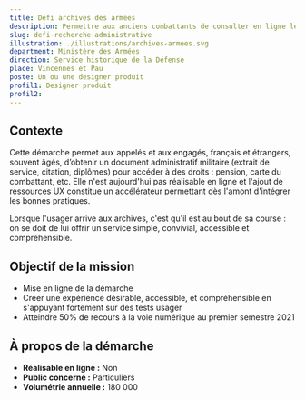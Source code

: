 ```yaml
---
title: Défi archives des armées
description: Permettre aux anciens combattants de consulter en ligne les archives leur permettant d'accéder à des droits
slug: defi-recherche-administrative
illustration: ./illustrations/archives-armees.svg
department: Ministère des Armées
direction: Service historique de la Défense
place: Vincennes et Pau
poste: Un ou une designer produit
profil1: Designer produit
profil2:
---
```


## Contexte
Cette démarche permet aux appelés et aux engagés, français et étrangers, souvent âgés, d’obtenir un document administratif militaire (extrait de service, citation, diplômes) pour accéder à des droits : pension, carte du combattant, etc. Elle n'est aujourd'hui pas réalisable en ligne et l'ajout de ressources UX constitue un accélérateur permettant dès l'amont d'intégrer les bonnes pratiques.

Lorsque l'usager arrive aux archives, c'est qu'il est au bout de sa course : on se doit de lui offrir un service simple, convivial, accessible et compréhensible.

## Objectif de la mission
- Mise en ligne de la démarche
- Créer une expérience désirable, accessible, et compréhensible en s'appuyant fortement sur des tests usager
- Atteindre 50% de recours à la voie numérique au premier semestre 2021

## À propos de la démarche
- **Réalisable en ligne :** Non
- **Public concerné :** Particuliers
- **Volumétrie annuelle :** 180 000

<!-- ## Poste à pourvoir

### Une ou un designer produit
- Expertise en conception d'interfaces responsives, création de prototypes et designs pixel-perfect
- Expertise à évaluer la facilité d'utilisation de parcours existants et proposer des recommandations réfléchies
- Expertise en recherche utilisateur et tests d'utilisabilité
- Bonne connaissance des technologies numériques
- Connaissances en accessibilité numérique
- Esthétique visuelle forte, propre et élégante
- Forte capacité à résoudre les problèmes
- Capacité à communiquer efficacement
- Curiosité, rigueur et sens de l'humour -->
